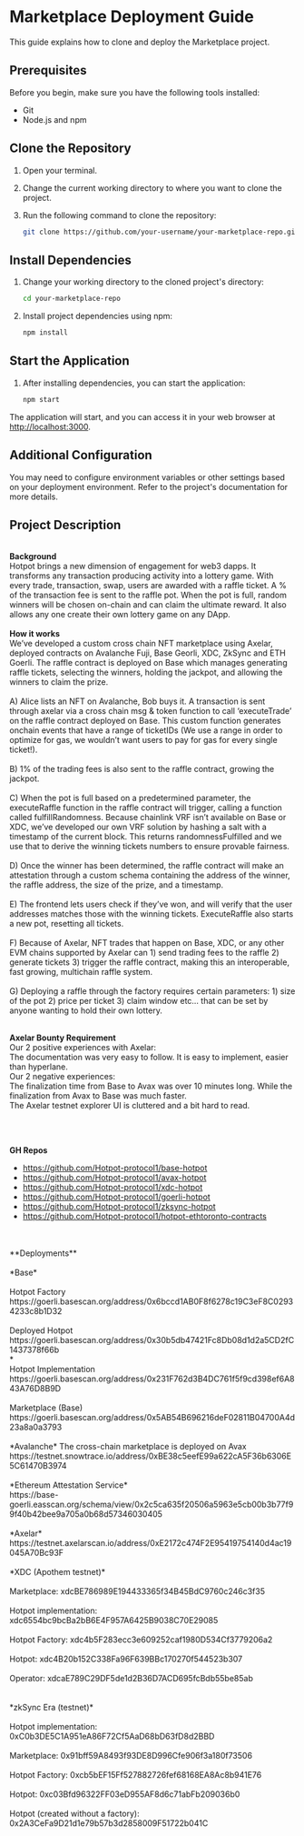 # Marketplace Deployment Guide

This guide explains how to clone and deploy the Marketplace project.

## Prerequisites

Before you begin, make sure you have the following tools installed:

- Git
- Node.js and npm

## Clone the Repository

1. Open your terminal.

2. Change the current working directory to where you want to clone the project.

3. Run the following command to clone the repository:

   ```bash
   git clone https://github.com/your-username/your-marketplace-repo.git
   ```

## Install Dependencies

1. Change your working directory to the cloned project's directory:

   ```bash
   cd your-marketplace-repo
   ```

2. Install project dependencies using npm:

   ```bash
   npm install
   ```

## Start the Application

1. After installing dependencies, you can start the application:

   ```bash
   npm start
   ```

The application will start, and you can access it in your web browser at [http://localhost:3000](http://localhost:3000).

## Additional Configuration

You may need to configure environment variables or other settings based on your deployment environment. Refer to the project's documentation for more details.

## Project Description

<br>**Background**</br>
Hotpot brings a new dimension of engagement for web3 dapps. It transforms any transaction producing activity into a lottery game. With every trade, transaction, swap, users are awarded with a raffle ticket. A % of the transaction fee is sent to the raffle pot. When the pot is full, random winners will be chosen on-chain and can claim the ultimate reward. It also allows any one create their own lottery game on any DApp. 
</br>
<br>
**How it works**
<br> 
We’ve developed a custom cross chain NFT marketplace using Axelar, deployed contracts on Avalanche Fuji, Base Georli, XDC, ZkSync and ETH Goerli. The raffle contract is deployed on Base which manages generating raffle tickets, selecting the winners, holding the jackpot, and allowing the winners to claim the prize. 
</br>
<br>
A) Alice lists an NFT on Avalanche, Bob buys it. A transaction is sent through axelar via a cross chain msg & token function to call ‘executeTrade’  on the raffle contract deployed on Base. This custom function generates onchain events that have a range of ticketIDs (We use a range in order to optimize for gas, we wouldn’t want users to pay for gas for every single ticket!). 
</br>
<br>
B) 1% of the trading fees is also sent to the raffle contract, growing the jackpot. 
</br>
<br>
C) When the pot is full based on a predetermined parameter, the executeRaffle function in the raffle contract will trigger, calling a function called fulfillRandomness. Because chainlink VRF isn’t available on Base or XDC, we’ve developed our own VRF solution by hashing a salt with a timestamp of the current block. This returns randomnessFulfilled and we use that to derive the winning tickets numbers to ensure provable fairness. 
</br>
<br>
D) Once the winner has been determined, the raffle contract will make an attestation through a custom schema containing the address of the winner, the raffle address, the size of the prize, and a timestamp. 
</br>
<br>
E) The frontend lets users check if they’ve won, and will verify that the user addresses matches those with the winning tickets. ExecuteRaffle also starts a new pot, resetting all tickets. 
</br>
<br>
F) Because of Axelar, NFT trades that happen on Base, XDC, or any other EVM chains supported by Axelar can 1) send trading fees to the raffle 2) generate tickets 3) trigger the raffle contract, making this an interoperable, fast growing, multichain raffle system. 
</br>
<br>
G) Deploying a raffle through the factory requires certain parameters: 1) size of the pot 2) price per ticket 3) claim window etc… that can be set by anyone wanting to hold their own lottery. 
</br>

<br>**Axelar Bounty Requirement**</br>
Our 2 positive experiences with Axelar:
</br>
The documentation was very easy to follow.
It is easy to implement, easier than hyperlane. 
 <br>
Our 2 negative experiences:
</br>
The finalization time from Base to Avax was over 10 minutes long. While the finalization from Avax to Base was much faster.
</br>
The Axelar testnet explorer UI is cluttered and a bit hard to read. 
</br>

</br>

<br> **GH Repos** </br> 
- https://github.com/Hotpot-protocol1/base-hotpot
- https://github.com/Hotpot-protocol1/avax-hotpot
- https://github.com/Hotpot-protocol1/xdc-hotpot
- https://github.com/Hotpot-protocol1/goerli-hotpot
- https://github.com/Hotpot-protocol1/zksync-hotpot
- https://github.com/Hotpot-protocol1/hotpot-ethtoronto-contracts 
</br>
<br> **Deployments**</br>
<br>
*Base*
</br>
<br>
Hotpot Factory
https://goerli.basescan.org/address/0x6bccd1AB0F8f6278c19C3eF8C02934233c8b1D32
</br>
<br>
Deployed Hotpot
https://goerli.basescan.org/address/0x30b5db47421Fc8Db08d1d2a5CD2fC1437378f66b
</br>*
<br>
Hotpot Implementation
https://goerli.basescan.org/address/0x231F762d3B4DC761f5f9cd398ef6A843A76D8B9D
</br>
<br>
Marketplace (Base)
https://goerli.basescan.org/address/0x5AB54B696216deF02811B04700A4d23a8a0a3793
</br>
<br>
*Avalanche*
The cross-chain marketplace is deployed on Avax 
https://testnet.snowtrace.io/address/0xBE38c5eefE99a622cA5F36b6306E5C61470B3974
</br>
<br>
*Ethereum Attestation Service*
</br>
https://base-goerli.easscan.org/schema/view/0x2c5ca635f20506a5963e5cb00b3b77f99f40b42bee9a705a0b68d57346030405 
</br>
<br>
*Axelar*
https://testnet.axelarscan.io/address/0xE2172c474F2E95419754140d4ac19045A70Bc93F
</br>
<br>
*XDC (Apothem testnet)* </br>
<br>
Marketplace: xdcBE786989E194433365f34B45BdC9760c246c3f35 </br>
<br>
Hotpot implementation: xdc6554bc9bcBa2bB6E4F957A6425B9038C70E29085
</br>
<br>
Hotpot Factory: xdc4b5F283ecc3e609252caf1980D534Cf3779206a2
</br>
<br>
Hotpot: xdc4B20b152C338Fa96F639BBc170270f544523b307
</br>
<br>
Operator: xdcaE789C29DF5de1d2B36D7ACD695fcBdb55be85ab
</br>
</br><br>
*zkSync Era (testnet)*
</br>
<br>
Hotpot implementation: 0xC0b3DE5C1A951eA86F72Cf5AaD68bD63fD8d2BBD
</br><br>
Marketplace: 0x91bff59A8493f93DE8D996Cfe906f3a180f73506
</br><br>
Hotpot Factory: 0xcb5bEF15Ff527882726fef68168EA8Ac8b941E76
</br><br>
Hotpot: 0xc03Bfd96322FF03eD955AF8d6c71abFb209036b0
</br><br>
Hotpot (created without a factory): 0x2A3CeFa9D21d1e79b57b3d2858009F51722b041C
</br>
